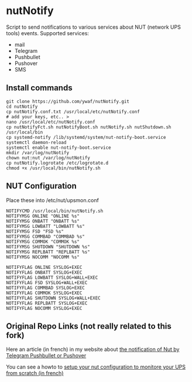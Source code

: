 # nutNotify
Script to send notifications to various services about NUT (network UPS tools) events. Supported services:
- mail
- Telegram
- Pushbullet
- Pushover
- SMS

## Install commands

```
git clone https://github.com/ywaf/nutNotify.git
cd nutNotify
cp nutNotify.conf.txt /usr/local/etc/nutNotify.conf
# add your keys, etc.. >
nano /usr/local/etc/nutNotify.conf
cp nutNotifyFct.sh nutNotifyBoot.sh nutNotify.sh nutShutdown.sh /usr/local/bin
cp systemd-notify /lib/systemd/system/nut-notify-boot.service
systemctl daemon-reload
systemctl enable nut-notify-boot.service
mkdir /var/log/nutNotify
chown nut:nut /var/log/nutNotify
cp nutNotify.logrotate /etc/logrotate.d
chmod +x /usr/local/bin/nutNotify.sh
```

## NUT Configuration
Place these into /etc/nut/upsmon.conf

```
NOTIFYCMD /usr/local/bin/nutNotify.sh
NOTIFYMSG ONLINE "ONLINE %s"
NOTIFYMSG ONBATT "ONBATT %s"
NOTIFYMSG LOWBATT "LOWBATT %s"
NOTIFYMSG FSD "FSD %s"
NOTIFYMSG COMMBAD "COMMBAD %s"
NOTIFYMSG COMMOK "COMMOK %s"
NOTIFYMSG SHUTDOWN "SHUTDOWN %s"
NOTIFYMSG REPLBATT "REPLBATT %s"
NOTIFYMSG NOCOMM "NOCOMM %s"

NOTIFYFLAG ONLINE SYSLOG+EXEC
NOTIFYFLAG ONBATT SYSLOG+EXEC
NOTIFYFLAG LOWBATT SYSLOG+WALL+EXEC
NOTIFYFLAG FSD SYSLOG+WALL+EXEC
NOTIFYFLAG COMMBAD SYSLOG+EXEC
NOTIFYFLAG COMMOK SYSLOG+EXEC
NOTIFYFLAG SHUTDOWN SYSLOG+WALL+EXEC
NOTIFYFLAG REPLBATT SYSLOG+EXEC
NOTIFYFLAG NOCOMM SYSLOG+EXEC
```



## Original Repo Links (not really related to this fork)
Here an article (in french) in my website about [the notification of Nut by Telegram Pushbullet or Pushover](https://www.monlinux.net/2023/02/nut-notifications-push-telegram-pushbullet-pushover-pour-ups/)

You can see a howto to [setup your nut configuration to monitore your UPS from scratch (in french)](https://www.monlinux.net/2018/03/nut-ups-notifications-mails-et-arret/)
